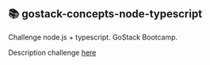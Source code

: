 ## :books: gostack-concepts-node-typescript
Challenge node.js + typescript. GoStack Bootcamp.

Description challenge [here](https://github.com/Rocketseat/bootcamp-gostack-desafios/tree/master/desafio-fundamentos-nodejs)
